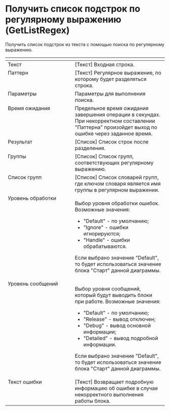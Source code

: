 # Получить список подстрок по регулярному выражению (GetListRegex)

Получить список подстрок из текста с помощью поиска по регулярному выражению.

<table data-header-hidden><thead><tr><th width="229" valign="top"></th><th width="311" valign="top"></th></tr></thead><tbody><tr><td valign="top">Текст</td><td valign="top">[Текст] Входная строка.</td></tr><tr><td valign="top">Паттерн</td><td valign="top">[Текст] Регулярное выражение, по которому будет разделяться строка.</td></tr><tr><td valign="top">Параметры</td><td valign="top">Параметры для выполнения поиска.</td></tr><tr><td valign="top">Время ожидания</td><td valign="top">Предельное время ожидания завершения операции в секундах. При некорректном составлении "Паттерна" произойдет выход по ошибке через заданное время.</td></tr><tr><td valign="top">Результат</td><td valign="top">[Список] Список строк после разделения.</td></tr><tr><td valign="top">Группы</td><td valign="top">[Список] Список групп, соответствующих регулярному выражению.</td></tr><tr><td valign="top">Список групп</td><td valign="top">[Список] Список словарей групп, где ключом словаря является имя группы в регулярном выражении.</td></tr><tr><td valign="top">Уровень обработки</td><td valign="top"><p>Выбор уровня обработки ошибок. Возможные значения: </p><ul><li>"Default" - по умолчанию; </li><li>"Ignore" - ошибки игнорируются; </li><li>"Handle" - ошибки обрабатываются. </li></ul><p>Если выбрано значение "Default", то будет использоваться значение блока "Старт" данной диаграммы.</p></td></tr><tr><td valign="top">Уровень сообщений</td><td valign="top"><p>Выбор уровня сообщений, который будут выводить блоки при работе. Возможные значения: </p><ul><li>"Default" - по умолчанию; </li><li>"Release" - вывод отключен; </li><li>"Debug" - вывод основной информации; </li><li>"Detailed" - вывод подробной информации. </li></ul><p>Если выбрано значение "Default", то будет использоваться значение блока "Старт" данной диаграммы.</p></td></tr><tr><td valign="top">Текст ошибки</td><td valign="top">[Текст] Возвращает подробную информацию об ошибке в случае некорректного выполнения работы блока.</td></tr></tbody></table>
